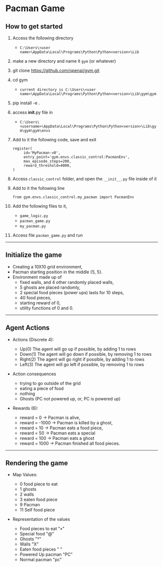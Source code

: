 # Pacman Game

## How to get started

1. Access the following directory
   - `C:\Users\<user name>\AppData\Local\Programs\Python\Python<version>\Lib`
2. make a new directory and name it `gym` (or whatever)
3. git clone https://github.com/openai/gym.git
4. cd gym
   - `current directory is C:\Users\<user name>\AppData\Local\Programs\Python\Python<version>\Lib\gym\gym`
5. pip install -e .
6. access **init**.py file in
   - `C:\Users\<username>\AppData\Local\Programs\Python\Python<version>\Lib\gym\gym\gym\envs`
7. Add to it the following code, save and exit

   ```
   register(
        id='MyPacman-v0',
        entry_point='gym.envs.classic_control:PacmanEnv',
        max_episode_steps=200,
        reward_threshold=4000,
   )
   ```

8. Access `classic_control` folder, and open the `__init__.py` file inside of it
9. Add to it the following line
   ```
   from gym.envs.classic_control.my_pacman import PacmanEnv
   ```
10. Add the following files to it,

    - `game_logic.py`
    - `pacman_game.py`
    - `my_pacman.py`

11. Access file `pacman_game.py` and run

---

## Initialize the game

- Creating a 10X10 grid environment,
- Pacman starting position in the middle {5, 5}.
- Environment made up of
  - fixed walls, and 4 other randomly placed walls,
  - 5 ghosts are placed randomly,
  - 2 special food pieces (power ups) lasts for 10 steps,
  - 40 food pieces,
  - starting reward of 0,
  - utility functions of 0 and 0.

---

## Agent Actions

- Actions (Discrete 4):

  - Up(0) The agent will go up if possible, by adding 1 to rows
  - Down(1) The agent will go down if possible, by removing 1 to rows
  - Right(2) The agent will go right if possible, by adding 1 to rows
  - Left(3) The agent will go left if possible, by removing 1 to rows

- Action consequences

  - trying to go outside of the grid
  - eating a piece of food
  - nothing
  - Ghosts (PC not powered up, or, PC is powered up)

- Rewards (6):

  - reward = 0 -> Pacman is alive,
  - reward = -1000 -> Pacman is killed by a ghost,
  - reward = 10 -> Pacman eats a food piece,
  - reward = 50 -> Pacman eats a special
  - reward = 100 -> Pacman eats a ghost
  - reward = 1000 -> Pacman finished all food pieces.

---

## Rendering the game

- Map Values:

  - 0 food piece to eat
  - 1 ghosts
  - 2 walls
  - 3 eaten food piece
  - 9 Pacman
  - 11 Self food piece

- Representation of the values
  - Food pieces to eat "•"
  - Special food "@"
  - Ghosts "†"
  - Walls "X"
  - Eaten food pieces " "
  - Powered Up pacman "PC"
  - Normal pacman "pc"
